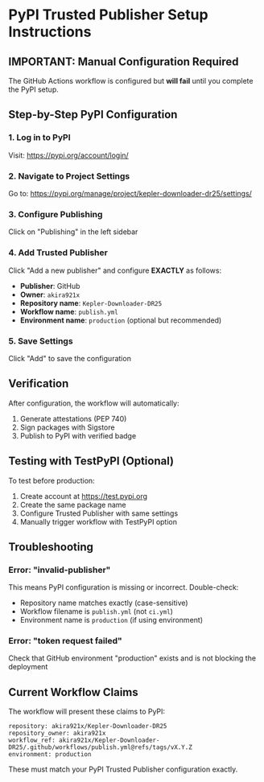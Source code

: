 # PyPI Trusted Publisher Setup Instructions

## IMPORTANT: Manual Configuration Required

The GitHub Actions workflow is configured but **will fail** until you complete the PyPI setup.

## Step-by-Step PyPI Configuration

### 1. Log in to PyPI
Visit: https://pypi.org/account/login/

### 2. Navigate to Project Settings
Go to: https://pypi.org/manage/project/kepler-downloader-dr25/settings/

### 3. Configure Publishing
Click on "Publishing" in the left sidebar

### 4. Add Trusted Publisher

Click "Add a new publisher" and configure **EXACTLY** as follows:

- **Publisher**: GitHub
- **Owner**: `akira921x`
- **Repository name**: `Kepler-Downloader-DR25`
- **Workflow name**: `publish.yml`
- **Environment name**: `production` (optional but recommended)

### 5. Save Settings
Click "Add" to save the configuration

## Verification

After configuration, the workflow will automatically:
1. Generate attestations (PEP 740)
2. Sign packages with Sigstore
3. Publish to PyPI with verified badge

## Testing with TestPyPI (Optional)

To test before production:

1. Create account at https://test.pypi.org
2. Create the same package name
3. Configure Trusted Publisher with same settings
4. Manually trigger workflow with TestPyPI option

## Troubleshooting

### Error: "invalid-publisher"
This means PyPI configuration is missing or incorrect. Double-check:
- Repository name matches exactly (case-sensitive)
- Workflow filename is `publish.yml` (not `ci.yml`)
- Environment name is `production` (if using environment)

### Error: "token request failed"
Check that GitHub environment "production" exists and is not blocking the deployment

## Current Workflow Claims

The workflow will present these claims to PyPI:
```
repository: akira921x/Kepler-Downloader-DR25
repository_owner: akira921x
workflow_ref: akira921x/Kepler-Downloader-DR25/.github/workflows/publish.yml@refs/tags/vX.Y.Z
environment: production
```

These must match your PyPI Trusted Publisher configuration exactly.